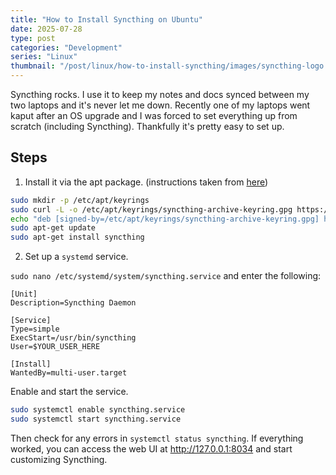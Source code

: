 ```yaml
---
title: "How to Install Syncthing on Ubuntu"
date: 2025-07-28
type: post
categories: "Development"
series: "Linux"
thumbnail: "/post/linux/how-to-install-syncthing/images/syncthing-logo.png"
---
```


Syncthing rocks. I use it to keep my notes and docs synced between my two laptops and it's never let me down. Recently one of my laptops went kaput after an OS upgrade and I was forced to set everything up from scratch (including Syncthing). Thankfully it's pretty easy to set up.

## Steps

1. Install it via the apt package. (instructions taken from [here](https://apt.syncthing.net/))

```bash
sudo mkdir -p /etc/apt/keyrings
sudo curl -L -o /etc/apt/keyrings/syncthing-archive-keyring.gpg https://syncthing.net/release-key.gpg
echo "deb [signed-by=/etc/apt/keyrings/syncthing-archive-keyring.gpg] https://apt.syncthing.net/ syncthing stable" | sudo tee /etc/apt/sources.list.d/syncthing.list
sudo apt-get update
sudo apt-get install syncthing
```

2. Set up a `systemd` service.

`sudo nano /etc/systemd/system/syncthing.service` and enter the following:

```
[Unit]
Description=Syncthing Daemon

[Service]
Type=simple
ExecStart=/usr/bin/syncthing
User=$YOUR_USER_HERE

[Install]
WantedBy=multi-user.target
```

Enable and start the service.

```bash
sudo systemctl enable syncthing.service
sudo systemctl start syncthing.service
```

Then check for any errors in `systemctl status syncthing`. If everything worked, you can access the web UI at http://127.0.0.1:8034 and start customizing Syncthing.
